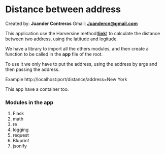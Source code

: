# Distance between address

Created by: **Juander Contreras**
Gmail: **Juandercn@gmail.com**

This application use the Harversine method(**[link](https://en.wikipedia.org/wiki/Haversine_formula)**) to calculate
the distance between two address, using the latitude and 
logitude.

We have a library to import all the others modules, and 
then create a function to be called in the **app** file of 
the root.

To use it we only have to put the address, using the address
by args and then passing the address.

Example http://localhost:port/distance/address=New York

This app have a container too.

### Modules in the app
1. Flask
2. math
3. re
4. logging
5. request
6. Bluprint
7. jsonify


